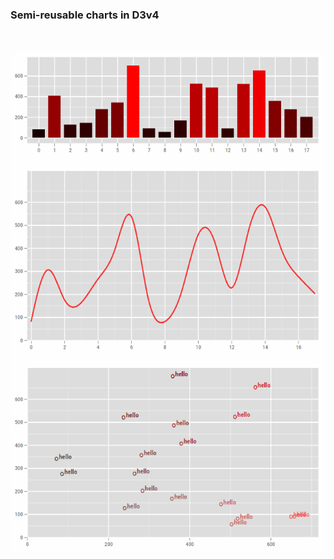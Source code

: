 ### Semi-reusable charts in D3v4
<br>
<p align="center">
	<a href="http://keenangraham.github.io/code/d3v4_reusable/index.html">
		<img src="img/d3v4_1.gif" height="800">
	</a>
</p>
